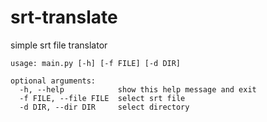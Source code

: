 # srt-translate

simple srt file translator

```
usage: main.py [-h] [-f FILE] [-d DIR]

optional arguments:
  -h, --help            show this help message and exit
  -f FILE, --file FILE  select srt file
  -d DIR, --dir DIR     select directory
```
